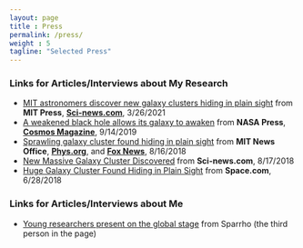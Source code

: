```yaml
---
layout: page
title : Press
permalink: /press/
weight : 5
tagline: "Selected Press"
---
```


### Links for Articles/Interviews about My Research
- [MIT astronomers discover new galaxy clusters hiding in plain sight](https://news.mit.edu/2021/mit-astronomers-discover-new-galaxy-clusters-hiding-plain-sight-0326) from **MIT Press**, [**Sci-news.com**](http://www.sci-news.com/astronomy/chips-survey-three-galaxy-clusters-09524.html), 3/26/2021
- [A weakened black hole allows its galaxy to awaken](https://www.nasa.gov/mission_pages/chandra/images/a-weakened-black-hole-allows-its-galaxy-to-awaken.html) from **NASA Press**, [**Cosmos Magazine**](https://cosmosmagazine.com/space/a-weakened-black-hole-allows-its-galaxy-to-awaken/), 9/14/2019
- [Sprawling galaxy cluster found hiding in plain sight](http://news.mit.edu/2018/sprawling-galaxy-cluster-found-hiding-plain-sight-0816) from **MIT News Office**, [**Phys.org**](https://phys.org/news/2018-08-sprawling-galaxy-cluster-plain-sight.html), and [**Fox News**](http://www.foxnews.com/science/2018/08/17/sprawling-galaxy-cluster-discovered-hiding-in-plain-sight.html), 8/16/2018
- [New Massive Galaxy Cluster Discovered](http://www.sci-news.com/astronomy/new-massive-galaxy-cluster-06317.html) from **Sci-news.com**, 8/17/2018
- [Huge Galaxy Cluster Found Hiding in Plain Sight](https://www.space.com/41026-huge-galaxy-cluster-hiding-plain-sight.html) from **Space.com**, 6/28/2018
<!-- - [บทความพิเศษจากนักเรียนทุนรัฐบาลไทย: การค้นหากระจุกกาแล็กซีใหม่](http://ost.thaiembdc.org/th1/2018/02/%E0%B8%9A%E0%B8%97%E0%B8%84%E0%B8%A7%E0%B8%B2%E0%B8%A1%E0%B8%9E%E0%B8%B4%E0%B9%80%E0%B8%A8%E0%B8%A9%E0%B8%88%E0%B8%B2%E0%B8%81%E0%B8%99%E0%B8%B1%E0%B8%81%E0%B9%80%E0%B8%A3%E0%B8%B5%E0%B8%A2%E0%B8%99/) from Office of Science and Technology, Royal Thai Embassy, DC (in Thai), 2/16/2018 -->

### Links for Articles/Interviews about Me
- [Young researchers present on the global stage](https://medium.com/sparrho/young-researchers-present-on-the-global-stage-part-6-1a24b73e1a9d) from Sparrho (the third person in the page)
<!-- - [แชมป์ “เด็กทุนโอลิมปิกวิชาการคนเก่ง” กับชีวิตที่มหาลัยระดับโลกจาก MIT](http://web.archive.org/web/20180224092955/http://australianbigsister.com/%E0%B9%81%E0%B8%8A%E0%B8%A1%E0%B8%9B%E0%B9%8C-%E0%B9%82%E0%B8%AD%E0%B8%A5%E0%B8%B4%E0%B8%A1%E0%B8%9B%E0%B8%B4%E0%B8%84-mit/) from Big Sister Australia (in Thai) [Cache version] -->
